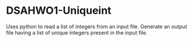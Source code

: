 # DSAHWO1-Uniqueint
 Uses python to read a list of integers
from an input file. Generate an output file having a list of unique integers present in the
input file.
